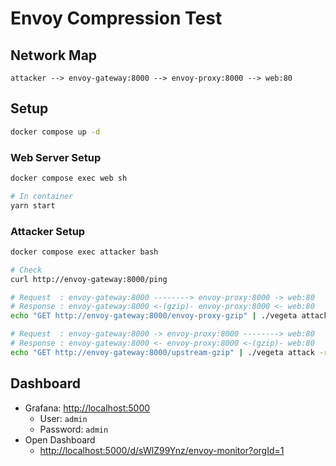 # Envoy Compression Test

## Network Map

```
attacker --> envoy-gateway:8000 --> envoy-proxy:8000 --> web:80
```

## Setup

```bash
docker compose up -d
```

### Web Server Setup

```bash
docker compose exec web sh

# In container
yarn start
```

### Attacker Setup

```bash
docker compose exec attacker bash

# Check
curl http://envoy-gateway:8000/ping

# Request  : envoy-gateway:8000 --------> envoy-proxy:8000 -> web:80
# Response : envoy-gateway:8000 <-(gzip)- envoy-proxy:8000 <- web:80
echo "GET http://envoy-gateway:8000/envoy-proxy-gzip" | ./vegeta attack -rate 1/1s > /dev/null

# Request  : envoy-gateway:8000 -> envoy-proxy:8000 --------> web:80
# Response : envoy-gateway:8000 <- envoy-proxy:8000 <-(gzip)- web:80
echo "GET http://envoy-gateway:8000/upstream-gzip" | ./vegeta attack -rate 1/1s > /dev/null
```

## Dashboard

- Grafana: <http://localhost:5000>
  - User: `admin`
  - Password: `admin`
- Open Dashboard
  - <http://localhost:5000/d/sWlZ99Ynz/envoy-monitor?orgId=1>
